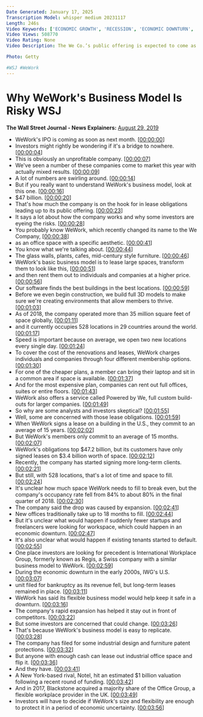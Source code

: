```yaml
---
Date Generated: January 17, 2025
Transcription Model: whisper medium 20231117
Length: 246s
Video Keywords: ['ECONOMIC GROWTH', 'RECESSION', 'ECONOMIC DOWNTURN', 'WEWORK', 'IPO', 'PUBLIC OFFERING', 'STOCKS', 'HOT STOCKS', 'RISK MANAGEMENT', 'Office Real Estate', 'Commercial', 'Industrial Real Estate', 'Real Estate', 'Construction', 'Entrepreneurs', 'Startups', 'Economic News', 'Initial Public Offerings', 'we work', 'wework', 'industrious', 'stock market', 'initial public offering', 'us news', 'finance news', 'finance', 'business', 'business news', 'finanical news', 'stock market news', 'money', 'world news', 'investment', 'wsj', 'the wall street journal']
Video Views: 508770
Video Rating: None
Video Description: The We Co.’s public offering is expected to come as early as next month. But some investors are saying it might not be worth the risk. Here’s why. 

Photo: Getty

#WSJ #WeWork
---
```


# Why WeWork's Business Model Is Risky  WSJ
**The Wall Street Journal - News Explainers:** [August 29, 2019](https://www.youtube.com/watch?v=Kd2EVZO3XH8)
*  WeWork's IPO is coming as soon as next month. [[00:00:00](https://www.youtube.com/watch?v=Kd2EVZO3XH8&t=0.0s)]
*  Investors might rightly be wondering if it's a bridge to nowhere. [[00:00:04](https://www.youtube.com/watch?v=Kd2EVZO3XH8&t=4.08s)]
*  This is obviously an unprofitable company. [[00:00:07](https://www.youtube.com/watch?v=Kd2EVZO3XH8&t=7.88s)]
*  We've seen a number of these companies come to market this year with actually mixed results. [[00:00:09](https://www.youtube.com/watch?v=Kd2EVZO3XH8&t=9.96s)]
*  A lot of numbers are swirling around. [[00:00:14](https://www.youtube.com/watch?v=Kd2EVZO3XH8&t=14.96s)]
*  But if you really want to understand WeWork's business model, look at this one. [[00:00:16](https://www.youtube.com/watch?v=Kd2EVZO3XH8&t=16.8s)]
*  $47 billion. [[00:00:20](https://www.youtube.com/watch?v=Kd2EVZO3XH8&t=20.56s)]
*  That's how much the company is on the hook for in lease obligations leading up to its public offering. [[00:00:23](https://www.youtube.com/watch?v=Kd2EVZO3XH8&t=23.400000000000002s)]
*  It says a lot about how the company works and why some investors are eyeing the risks. [[00:00:28](https://www.youtube.com/watch?v=Kd2EVZO3XH8&t=28.8s)]
*  You probably know WeWork, which recently changed its name to the We Company, [[00:00:38](https://www.youtube.com/watch?v=Kd2EVZO3XH8&t=38.4s)]
*  as an office space with a specific aesthetic. [[00:00:41](https://www.youtube.com/watch?v=Kd2EVZO3XH8&t=41.92s)]
*  You know what we're talking about. [[00:00:44](https://www.youtube.com/watch?v=Kd2EVZO3XH8&t=44.8s)]
*  The glass walls, plants, cafes, mid-century style furniture. [[00:00:46](https://www.youtube.com/watch?v=Kd2EVZO3XH8&t=46.36s)]
*  WeWork's basic business model is to lease large spaces, transform them to look like this, [[00:00:51](https://www.youtube.com/watch?v=Kd2EVZO3XH8&t=51.32s)]
*  and then rent them out to individuals and companies at a higher price. [[00:00:56](https://www.youtube.com/watch?v=Kd2EVZO3XH8&t=56.36s)]
*  Our software finds the best buildings in the best locations. [[00:00:59](https://www.youtube.com/watch?v=Kd2EVZO3XH8&t=59.76s)]
*  Before we even begin construction, we build full 3D models to make sure we're creating environments that allow members to thrive. [[00:01:03](https://www.youtube.com/watch?v=Kd2EVZO3XH8&t=63.92s)]
*  As of 2018, the company operated more than 35 million square feet of space globally, [[00:01:11](https://www.youtube.com/watch?v=Kd2EVZO3XH8&t=71.96s)]
*  and it currently occupies 528 locations in 29 countries around the world. [[00:01:17](https://www.youtube.com/watch?v=Kd2EVZO3XH8&t=77.6s)]
*  Speed is important because on average, we open two new locations every single day. [[00:01:24](https://www.youtube.com/watch?v=Kd2EVZO3XH8&t=84.2s)]
*  To cover the cost of the renovations and leases, WeWork charges individuals and companies through four different membership options. [[00:01:30](https://www.youtube.com/watch?v=Kd2EVZO3XH8&t=90.76s)]
*  For one of the cheaper plans, a member can bring their laptop and sit in a common area if space is available. [[00:01:37](https://www.youtube.com/watch?v=Kd2EVZO3XH8&t=97.72s)]
*  And for the most expensive plan, companies can rent out full offices, suites or entire floors. [[00:01:43](https://www.youtube.com/watch?v=Kd2EVZO3XH8&t=103.4s)]
*  WeWork also offers a service called Powered by We, full custom build-outs for larger companies. [[00:01:49](https://www.youtube.com/watch?v=Kd2EVZO3XH8&t=109.6s)]
*  So why are some analysts and investors skeptical? [[00:01:55](https://www.youtube.com/watch?v=Kd2EVZO3XH8&t=115.75999999999999s)]
*  Well, some are concerned with those lease obligations. [[00:01:59](https://www.youtube.com/watch?v=Kd2EVZO3XH8&t=119.08s)]
*  When WeWork signs a lease on a building in the U.S., they commit to an average of 15 years. [[00:02:02](https://www.youtube.com/watch?v=Kd2EVZO3XH8&t=122.72s)]
*  But WeWork's members only commit to an average of 15 months. [[00:02:07](https://www.youtube.com/watch?v=Kd2EVZO3XH8&t=127.84s)]
*  WeWork's obligations top $47.2 billion, but its customers have only signed leases on $3.4 billion worth of space. [[00:02:12](https://www.youtube.com/watch?v=Kd2EVZO3XH8&t=132.12s)]
*  Recently, the company has started signing more long-term clients. [[00:02:21](https://www.youtube.com/watch?v=Kd2EVZO3XH8&t=141.56s)]
*  But still, with 528 locations, that's a lot of time and space to fill. [[00:02:24](https://www.youtube.com/watch?v=Kd2EVZO3XH8&t=144.96s)]
*  It's unclear how much space WeWork needs to fill to break even, but the company's occupancy rate fell from 84% to about 80% in the final quarter of 2018. [[00:02:30](https://www.youtube.com/watch?v=Kd2EVZO3XH8&t=150.6s)]
*  The company said the drop was caused by expansion. [[00:02:41](https://www.youtube.com/watch?v=Kd2EVZO3XH8&t=161.2s)]
*  New offices traditionally take up to 18 months to fill. [[00:02:44](https://www.youtube.com/watch?v=Kd2EVZO3XH8&t=164.04s)]
*  But it's unclear what would happen if suddenly fewer startups and freelancers were looking for workspace, which could happen in an economic downturn. [[00:02:47](https://www.youtube.com/watch?v=Kd2EVZO3XH8&t=167.92s)]
*  It's also unclear what would happen if existing tenants started to default. [[00:02:55](https://www.youtube.com/watch?v=Kd2EVZO3XH8&t=175.44s)]
*  One place investors are looking for precedent is International Workplace Group, formerly known as Regis, a Swiss company with a similar business model to WeWork. [[00:02:59](https://www.youtube.com/watch?v=Kd2EVZO3XH8&t=179.35999999999999s)]
*  During the economic downturn in the early 2000s, IWG's U.S. [[00:03:07](https://www.youtube.com/watch?v=Kd2EVZO3XH8&t=187.88s)]
*  unit filed for bankruptcy as its revenue fell, but long-term leases remained in place. [[00:03:11](https://www.youtube.com/watch?v=Kd2EVZO3XH8&t=191.68s)]
*  WeWork has said its flexible business model would help keep it safe in a downturn. [[00:03:16](https://www.youtube.com/watch?v=Kd2EVZO3XH8&t=196.96s)]
*  The company's rapid expansion has helped it stay out in front of competitors. [[00:03:22](https://www.youtube.com/watch?v=Kd2EVZO3XH8&t=202.04s)]
*  But some investors are concerned that could change. [[00:03:26](https://www.youtube.com/watch?v=Kd2EVZO3XH8&t=206.07999999999998s)]
*  That's because WeWork's business model is easy to replicate. [[00:03:28](https://www.youtube.com/watch?v=Kd2EVZO3XH8&t=208.64s)]
*  The company has filed for some industrial design and furniture patent protections. [[00:03:32](https://www.youtube.com/watch?v=Kd2EVZO3XH8&t=212.24s)]
*  But anyone with enough cash can lease out industrial office space and flip it. [[00:03:36](https://www.youtube.com/watch?v=Kd2EVZO3XH8&t=216.6s)]
*  And they have. [[00:03:41](https://www.youtube.com/watch?v=Kd2EVZO3XH8&t=221.44s)]
*  A New York-based rival, Notel, hit an estimated $1 billion valuation following a recent round of funding. [[00:03:42](https://www.youtube.com/watch?v=Kd2EVZO3XH8&t=222.76s)]
*  And in 2017, Blackstone acquired a majority share of the Office Group, a flexible workplace provider in the UK. [[00:03:49](https://www.youtube.com/watch?v=Kd2EVZO3XH8&t=229.24s)]
*  Investors will have to decide if WeWork's size and flexibility are enough to protect it in a period of economic uncertainty. [[00:03:56](https://www.youtube.com/watch?v=Kd2EVZO3XH8&t=236.56s)]
